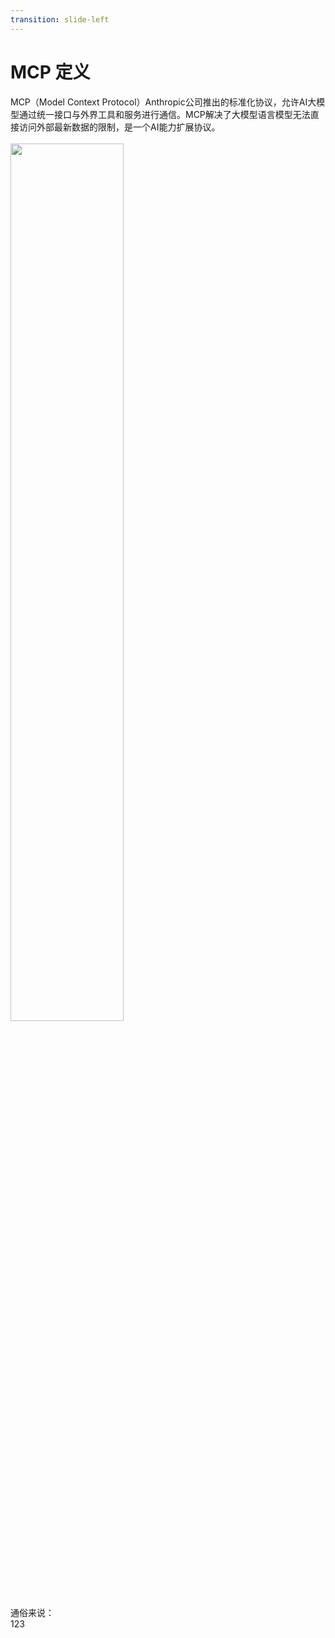 ```yaml
---
transition: slide-left
---
```


# MCP 定义

<div v-click>
MCP（Model Context Protocol）Anthropic公司推出的<span v-mark.red="2">标准化协议</span>，允许AI大模型通过统一接口与外界工具和服务进行通信。MCP解决了大模型语言模型无法直接访问外部最新数据的限制，是一个<span v-mark.circle.orange="3">AI能力扩展协议</span>。
</div>

<br/>

<v-click>
<div class="flex justify-between gap-10">
  <img  src="/imgs/mcp.png" width="60%"/>
  <div v-click>
    通俗来说：<br/>
    <span class="text-[#999]">123</span>
  </div>
</div>
</v-click>

